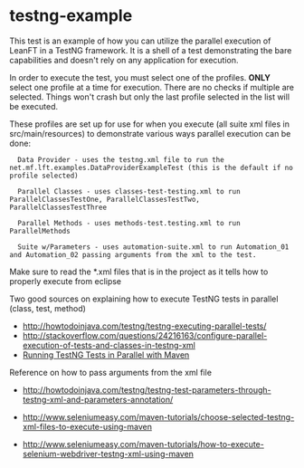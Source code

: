 # testng-example
This test is an example of how you can utilize the parallel execution of LeanFT in a TestNG framework.  It is a shell of a test demonstrating the bare capabilities and doesn't rely on any application for execution.


In order to execute the test, you must select one of the profiles.  **ONLY** select one profile at a time for execution.  There are no checks if multiple are selected.  Things won't crash but only the last profile selected in the list will be executed.

These profiles are set up for use for when you execute (all suite xml files in src/main/resources) to demonstrate various ways parallel execution can be done:
```
  Data Provider - uses the testng.xml file to run the net.mf.lft.examples.DataProviderExampleTest (this is the default if no profile selected)
  
  Parallel Classes - uses classes-test-testing.xml to run ParallelClassesTestOne, ParallelClassesTestTwo, ParallelClassesTestThree
  
  Parallel Methods - uses methods-test.testing.xml to run ParallelMethods
  
  Suite w/Parameters - uses automation-suite.xml to run Automation_01 and Automation_02 passing arguments from the xml to the test.
  ``` 


Make sure to read the *.xml files that is in the project as it tells how to properly execute from eclipse

Two good sources on explaining how to execute TestNG tests in parallel (class, test, method)

* http://howtodoinjava.com/testng/testng-executing-parallel-tests/
* http://stackoverflow.com/questions/24216163/configure-parallel-execution-of-tests-and-classes-in-testng-xml
* [Running TestNG Tests in Parallel with Maven](https://books.sonatype.com/mcookbook/reference/ch07s06.html)

Reference on how to pass arguments from the xml file

* http://howtodoinjava.com/testng/testng-test-parameters-through-testng-xml-and-parameters-annotation/

* http://www.seleniumeasy.com/maven-tutorials/choose-selected-testng-xml-files-to-execute-using-maven
* http://www.seleniumeasy.com/maven-tutorials/how-to-execute-selenium-webdriver-testng-xml-using-maven
